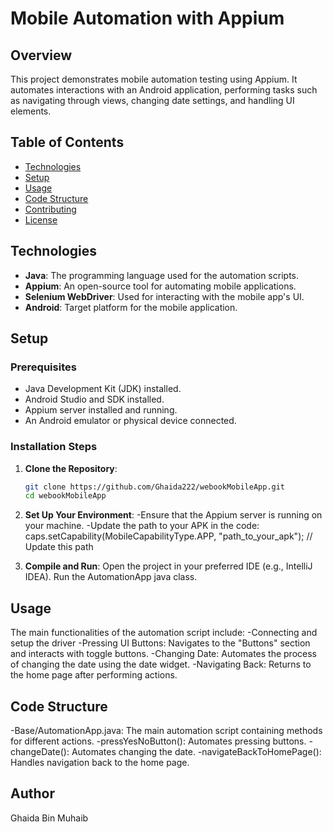 # Mobile Automation with Appium

## Overview

This project demonstrates mobile automation testing using Appium. It automates interactions with an Android application, performing tasks such as navigating through views, changing date settings, and handling UI elements.

## Table of Contents

- [Technologies](#technologies)
- [Setup](#setup)
- [Usage](#usage)
- [Code Structure](#code-structure)
- [Contributing](#contributing)
- [License](#license)

## Technologies

- **Java**: The programming language used for the automation scripts.
- **Appium**: An open-source tool for automating mobile applications.
- **Selenium WebDriver**: Used for interacting with the mobile app's UI.
- **Android**: Target platform for the mobile application.

## Setup

### Prerequisites

- Java Development Kit (JDK) installed.
- Android Studio and SDK installed.
- Appium server installed and running.
- An Android emulator or physical device connected.

### Installation Steps

1. **Clone the Repository**:
   ```bash
   git clone https://github.com/Ghaida222/webookMobileApp.git
   cd webookMobileApp

2. **Set Up Your Environment**:
-Ensure that the Appium server is running on your machine.
-Update the path to your APK in the code:
caps.setCapability(MobileCapabilityType.APP, "path_to_your_apk"); // Update this path

3. **Compile and Run**:
Open the project in your preferred IDE (e.g., IntelliJ IDEA).
Run the AutomationApp java class.

## Usage 
The main functionalities of the automation script include:
-Connecting and setup the driver
-Pressing UI Buttons: Navigates to the "Buttons" section and interacts with toggle buttons.
-Changing Date: Automates the process of changing the date using the date widget.
-Navigating Back: Returns to the home page after performing actions.

## Code Structure
-Base/AutomationApp.java: The main automation script containing methods for different actions.
-pressYesNoButton(): Automates pressing buttons.
-changeDate(): Automates changing the date.
-navigateBackToHomePage(): Handles navigation back to the home page.

## Author
Ghaida Bin Muhaib
